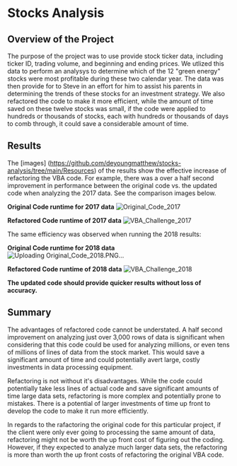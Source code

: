 # **Stocks Analysis**
## **Overview of the Project**

The purpose of the project was to use provide stock ticker data, including ticker ID, trading volume, and beginning and ending prices.  We utlized this data to perform an analysys to determine which of the 12 "green energy" stocks were most profitable during these two calendar year.  The data was then provide for to Steve in an effort for him to assist his parents in determining the trends of these stocks for an investment strategy.  We also refactored the code to make it more efficient, while the amount of time saved on these twelve stocks was small, if the code were applied to hundreds or thousands of stocks, each with hundreds or thousands of days to comb through, it could save a considerable amount of time.

## **Results**

The [images] (https://github.com/deyoungmatthew/stocks-analysis/tree/main/Resources) of the results show the effective increase of refactoring the VBA code.  For example, there was a over a half second improvement in performance between the original code vs. the updated code when analyzing the 2017 data.  See the comparison images below.

**Original Code runtime for 2017 data**
![Original_Code_2017](https://user-images.githubusercontent.com/78942457/110198614-d0fa0980-7e21-11eb-8b71-0503e2ac3ccd.PNG)

**Refactored Code runtime of 2017 data**
![VBA_Challenge_2017](https://user-images.githubusercontent.com/78942457/110198615-d5262700-7e21-11eb-837a-0fdfc09a6545.png)

 The same efficiency was observed when running the 2018 results:

**Original Code runtime for 2018 data**
![Uploading Original_Code_2018.PNG…]()

**Refactored Code runtime of 2018 data**
![VBA_Challenge_2018](https://user-images.githubusercontent.com/78942457/110198716-79a86900-7e22-11eb-9bc8-b9c68d0e2ed8.png)

**The updated code should provide quicker results without loss of accuracy.**

## **Summary**

The advantages of refactored code cannot be understated.  A half second improvement on analyzing just over 3,000 rows of data is significant when considering that this code could be used for analyzing millions, or even tens of millions of lines of data from the stock market.  This would save a significant amount of time and could potentially avert large, costly investments in data processing equipment.

Refactoring is not without it's disadvantages.  While the code could potentially take less lines of actual code and save significant amounts of time large data sets, refactoring is more complex and potentially prone to mistakes.  There is a potential of larger investments of time up front to develop the code to make it run more efficiently.

In regards to the rafactoring the original code for this particular project, if the client were only ever going to processing the same amount of data, refactoring might not be worth the up front cost of figuring out the coding.  However, if they expected to analyze much larger data sets, the refactoring is more than worth the up front costs of refactoring the original VBA code.
